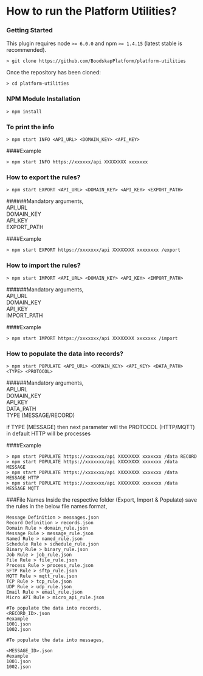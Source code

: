 # How to run the Platform Utilities?

### Getting Started
This plugin requires node `>= 6.0.0` and npm `>= 1.4.15` (latest stable is recommended).

```shell
> git clone https://github.com/BoodskapPlatform/platform-utilities
```

Once the repository has been cloned:
```shell
> cd platform-utilities
```

### NPM Module Installation

```shell
> npm install
```

### To print the info
```shell
> npm start INFO <API_URL> <DOMAIN_KEY> <API_KEY>
```

####Example
```shell
> npm start INFO https://xxxxxx/api XXXXXXXX xxxxxxx
```

### How to export the rules?

```shell
> npm start EXPORT <API_URL> <DOMAIN_KEY> <API_KEY> <EXPORT_PATH>
```

######Mandatory arguments, <br>
API_URL<br>
DOMAIN_KEY<br>
API_KEY<br>
EXPORT_PATH<br>

####Example
```shell
> npm start EXPORT https://xxxxxxx/api XXXXXXXX xxxxxxxx /export
```

### How to import the rules?

```shell
> npm start IMPORT <API_URL> <DOMAIN_KEY> <API_KEY> <IMPORT_PATH>
```

######Mandatory arguments, <br>
API_URL<br>
DOMAIN_KEY<br>
API_KEY<br>
IMPORT_PATH<br>

####Example
```shell
> npm start IMPORT https://xxxxxxx/api XXXXXXXX xxxxxxx /import
```

### How to populate the data into records?

```shell
> npm start POPULATE <API_URL> <DOMAIN_KEY> <API_KEY> <DATA_PATH> <TYPE> <PROTOCOL>
```

######Mandatory arguments, <br>
API_URL<br>
DOMAIN_KEY<br>
API_KEY<br>
DATA_PATH<br>
TYPE (MESSAGE/RECORD)<br>

if TYPE (MESSAGE) then next parameter will the PROTOCOL (HTTP/MQTT) in default HTTP will be processes

####Example
```shell
> npm start POPULATE https://xxxxxxx/api XXXXXXXX xxxxxxx /data RECORD
> npm start POPULATE https://xxxxxxx/api XXXXXXXX xxxxxxx /data MESSAGE
> npm start POPULATE https://xxxxxxx/api XXXXXXXX xxxxxxx /data MESSAGE HTTP
> npm start POPULATE https://xxxxxxx/api XXXXXXXX xxxxxxx /data MESSAGE MQTT
```

###File Names
Inside the respective folder (Export, Import & Populate) save the rules in the below file names format,
```shell
Message Definition > messages.json
Record Definition > records.json
Domain Rule > domain_rule.json
Message Rule > message_rule.json
Named Rule > named_rule.json
Schedule Rule > schedule_rule.json
Binary Rule > binary_rule.json
Job Rule > job_rule.json
File Rule > file_rule.json
Process Rule > process_rule.json
SFTP Rule > sftp_rule.json
MQTT Rule > mqtt_rule.json
TCP Rule > tcp_rule.json
UDP Rule > udp_rule.json
Email Rule > email_rule.json
Micro API Rule > micro_api_rule.json

#To populate the data into records,
<RECORD_ID>.json
#example
1001.json
1002.json

#To populate the data into messages,

<MESSAGE_ID>.json
#example
1001.json
1002.json
```
